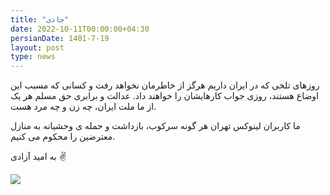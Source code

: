 ```yaml
---
title: "جادی"
date: 2022-10-11T00:00:00+04:30
persianDate: 1401-7-19
layout: post
type: news
---
```


روزهای تلخی که در ایران داریم هرگز از خاطرمان نخواهد رفت
و کسانی که مسبب این اوضاع هستند، روزی جواب کارهایشان را خواهند داد.
عدالت و برابری حق مسلم هر یک از ما ملت ایران، چه زن و چه مرد هست.

ما کاربران لینوکس تهران هر گونه سرکوب، بازداشت و  حمله ی وحشیانه به منازل معترضین را محکوم می کنیم.

به امید آزادی ✌️


![](../jadi.jpg)